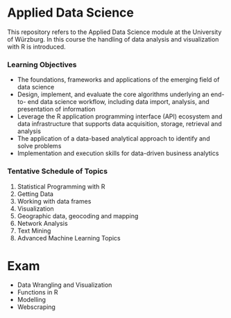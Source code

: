 # Applied Data Science

This repository refers to the Applied Data Science module at the University of Würzburg. In this course the handling of data analysis and visualization with R is introduced.

### Learning Objectives

- The foundations, frameworks and
applications of the emerging field of
data science
- Design, implement, and evaluate the
core algorithms underlying an end-to- end data science workflow, including
data import, analysis, and presentation
of information
- Leverage the R application
programming interface (API) ecosystem
and data infrastructure that supports
data acquisition, storage, retrieval and
analysis
-  The application of a data-based
analytical approach to identify and solve
problems
- Implementation and execution skills for
data-driven business analytics

### Tentative Schedule of Topics

1. Statistical Programming with R
2. Getting Data
3. Working with data frames
4. Visualization
5. Geographic data, geocoding and mapping
6. Network Analysis
7. Text Mining
8. Advanced Machine Learning Topics

# Exam
- Data Wrangling and Visualization
- Functions in R
- Modelling
- Webscraping

